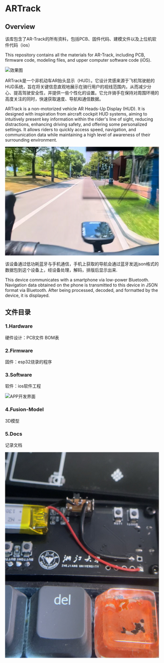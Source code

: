 # ARTrack

## Overview

该库包含了AR-Track的所有资料，包括PCB、固件代码、建模文件以及上位机软件代码（ios）

This repository contains all the materials for AR-Track, including PCB, firmware code, modeling files, and upper computer software code (iOS).

![效果图](https://github.com/AHANAyl0n/AR-Track/blob/main/5.Docs/%E6%95%88%E6%9E%9C%E5%9B%BE.png)

ARTrack是一个非机动车AR抬头显示（HUD）。它设计灵感来源于飞机驾驶舱的HUD系统，旨在将关键信息直观地展示在骑行用户的视线范围内，从而减少分心、提高驾驶安全性，并提供一些个性化的设置。它允许骑手在保持对周围环境的高度关注的同时，快速获取速度、导航和通信数据。

ARTrack is a non-motorized vehicle AR Heads-Up Display (HUD). It is designed with inspiration from aircraft cockpit HUD systems, aiming to intuitively present key information within the rider's line of sight, reducing distractions, enhancing driving safety, and offering some personalized settings. It allows riders to quickly access speed, navigation, and communication data while maintaining a high level of awareness of their surrounding environment.

![使用效果](https://github.com/AAAAyl0n/AR-Track/blob/main/5.Docs/%E4%BD%BF%E7%94%A8%E6%95%88%E6%9E%9C.jpg)

该设备通过低功耗蓝牙与手机通信，手机上获取的导航会通过蓝牙发送json格式的数据包到这个设备上，经设备处理，解码，排版后显示出来.

This device communicates with a smartphone via low-power Bluetooth. Navigation data obtained on the phone is transmitted to this device in JSON format via Bluetooth. After being processed, decoded, and formatted by the device, it is displayed.

## 文件目录

### 1.Hardware

硬件设计：PCB文件 BOM表

### 2.Firmware

固件：esp32烧录的程序

### 3.Software

软件：ios软件工程

![APP开发界面](https://github.com/AHANAyl0n/AR-Track/blob/main/5.Docs/APP%E5%BC%80%E5%8F%91%E7%95%8C%E9%9D%A2.jpg)

### 4.Fusion-Model

3D模型

### 5.Docs

记录文档

![pic](https://github.com/AAAAyl0n/AR-Track/blob/main/5.Docs/pic1.jpg)
